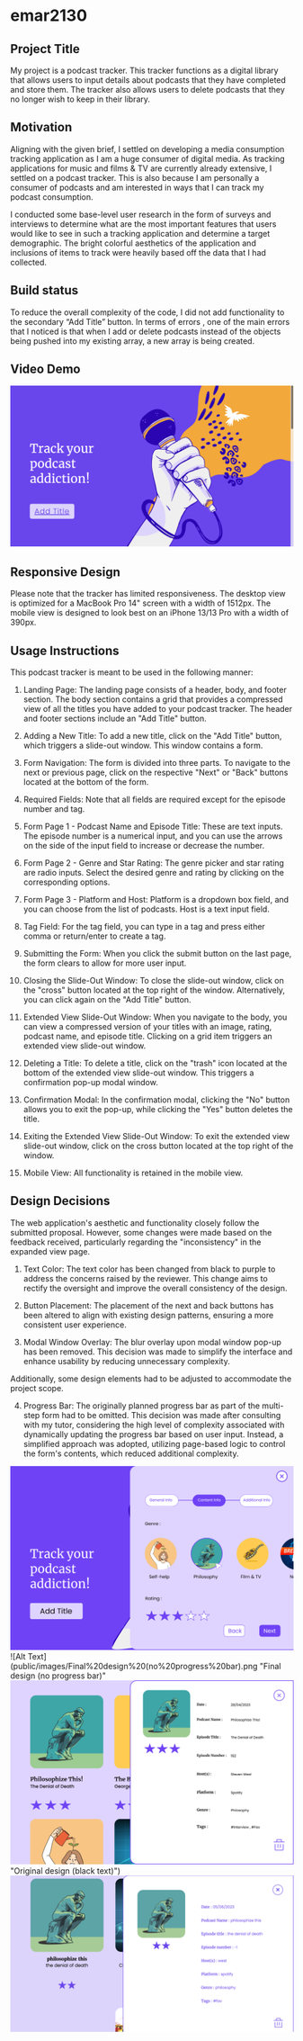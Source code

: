 # emar2130
## Project Title

My project is a podcast tracker. This tracker functions as a digital library that allows users to input details about podcasts that they have completed and store them. The tracker also allows users to delete podcasts that they no longer wish to keep in their library.

## Motivation

Aligning with the given brief, I settled on developing a media consumption tracking application as I am a huge consumer of digital media. As tracking applications for music and films & TV are currently already extensive, I settled on a podcast tracker. This is also because I am personally a consumer of podcasts and am interested in ways that I can track my podcast consumption.

I conducted some base-level user research in the form of surveys and interviews to determine what are the most important features that users would like to see in such a tracking application and determine a target demographic. The bright colorful aesthetics of the application and inclusions of items to track were heavily based off the data that I had collected.

## Build status 

To reduce the overall complexity of the code, I did not add functionality to the secondary “Add Title” button. 
In terms of errors , one of the main errors that I noticed is that when I add or delete podcasts instead of the objects being pushed into my existing array, a new array is being created.

 ## Video Demo 
 [![Video Demo](/public/images/landing%20page%20screenshot.png)](https://vimeo.com/833521748?share=copy)

 ## Responsive Design

Please note that the tracker has limited responsiveness. The desktop view is optimized for a MacBook Pro 14" screen with a width of 1512px. The mobile view is designed to look best on an iPhone 13/13 Pro with a width of 390px.

## Usage Instructions

This podcast tracker is meant to be used in the following manner:

1. Landing Page: The landing page consists of a header, body, and footer section. The body section contains a grid that provides a compressed view of all the titles you have added to your podcast tracker. The header and footer sections include an "Add Title" button.

2. Adding a New Title: To add a new title, click on the "Add Title" button, which triggers a slide-out window. This window contains a form.

3. Form Navigation: The form is divided into three parts. To navigate to the next or previous page, click on the respective "Next" or "Back" buttons located at the bottom of the form.

4. Required Fields: Note that all fields are required except for the episode number and tag.

5.  Form Page 1 - Podcast Name and Episode Title: These are text inputs. The episode number is a numerical input, and you can use the arrows on the side of the input field to increase or decrease the number.

6.  Form Page 2 - Genre and Star Rating: The genre picker and star rating are radio inputs. Select the desired genre and rating by clicking on the corresponding options.

7.  Form Page 3 - Platform and Host: Platform is a dropdown box field, and you can choose from the list of podcasts. Host is a text input field.

8. Tag Field: For the tag field, you can type in a tag and press either comma or return/enter to create a tag.

9. Submitting the Form: When you click the submit button on the last page, the form clears to allow for more user input.

10. Closing the Slide-Out Window: To close the slide-out window, click on the "cross" button located at the top right of the window. Alternatively, you can click again on the "Add Title" button.

11. Extended View Slide-Out Window: When you navigate to the body, you can view a compressed version of your titles with an image, rating, podcast name, and episode title. Clicking on a grid item triggers an extended view slide-out window.

12. Deleting a Title: To delete a title, click on the "trash" icon located at the bottom of the extended view slide-out window. This triggers a confirmation pop-up modal window.

13. Confirmation Modal: In the confirmation modal, clicking the "No" button allows you to exit the pop-up, while clicking the "Yes" button deletes the title.

14. Exiting the Extended View Slide-Out Window: To exit the extended view slide-out window, click on the cross button located at the top right of the window.

15. Mobile View: All functionality is retained in the mobile view.

## Design Decisions

The web application's aesthetic and functionality closely follow the submitted proposal. However, some changes were made based on the feedback received, particularly regarding the "inconsistency" in the expanded view page.

1. Text Color: The text color has been changed from black to purple to address the concerns raised by the reviewer. This change aims to rectify the oversight and improve the overall consistency of the design.

2. Button Placement: The placement of the next and back buttons has been altered to align with existing design patterns, ensuring a more consistent user experience.

3. Modal Window Overlay: The blur overlay upon modal window pop-up has been removed. This decision was made to simplify the interface and enhance usability by reducing unnecessary complexity.

Additionally, some design elements had to be adjusted to accommodate the project scope.

4. Progress Bar: The originally planned progress bar as part of the multi-step form had to be omitted. This decision was made after consulting with my tutor, considering the high level of complexity associated with dynamically updating the progress bar based on user input. Instead, a simplified approach was adopted, utilizing page-based logic to control the form's contents, which reduced additional complexity.

![Alt Text](public/images/pop-up%20content%20info%20final.png "Original design (progress bar)")
![Alt Text](public/images/Final%20design%20(no%20progress%20bar).png "Final design (no progress bar)"
![Alt Text](public/images/more%20info%20final.png ) "Original design (black text)")
![Alt Text](public/images/Final%20design%20(purple%20text).png "Final design (purple text)")
